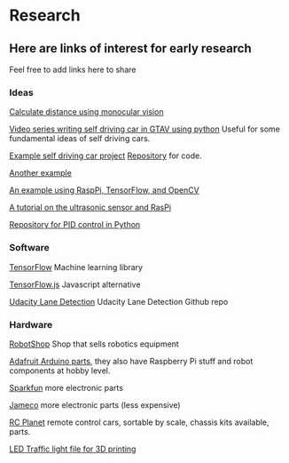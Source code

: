 # Research

## Here are links of interest for early research
Feel free to add links here to share

### Ideas

[Calculate distance using monocular vision](https://www.pyimagesearch.com/2015/01/19/find-distance-camera-objectmarker-using-python-opencv/)

[Video series writing self driving car in GTAV using python](https://www.youtube.com/playlist?list=PLQVvvaa0QuDeETZEOy4VdocT7TOjfSA8a)
Useful for some fundamental ideas of self driving cars.

[Example self driving car project](https://zhengludwig.wordpress.com/projects/self-driving-rc-car/)
[Repository](https://github.com/hamuchiwa/AutoRCCar) for code.

[Another example](http://blog.davidsingleton.org/nnrccar/)

[An example using RaspPi, TensorFlow, and OpenCV](https://www.raspberrypi.org/magpi/self-driving-rc-car/)

[A tutorial on the ultrasonic sensor and RasPi](https://electrosome.com/hc-sr04-ultrasonic-sensor-raspberry-pi/)

[Repository for PID control in Python](https://github.com/ivmech/ivPID)



### Software

[TensorFlow](https://www.tensorflow.org/)
Machine learning library

[TensorFlow.js](https://js.tensorflow.org/)
Javascript alternative

[Udacity Lane Detection](https://github.com/hortovanyi/udacity-advanced-lane-finding-project)
Udacity Lane Detection Github repo

### Hardware

[RobotShop](https://www.robotshop.com/en/)
Shop that sells robotics equipment

[Adafruit Arduino parts](https://www.adafruit.com/category/17), they also have Raspberry Pi stuff and robot components at hobby level.

[Sparkfun](https://www.sparkfun.com/) more electronic parts

[Jameco](https://www.jameco.com/webapp/wcs/stores/servlet/StoreCatalogDisplay?storeId=10001&catalogId=10001&langId=-1) more electronic parts (less expensive)

[RC Planet](https://www.rcplanet.com/radio-control/rc-cars-trucks/) remote control cars, sortable by scale, chassis kits available, parts.

[LED Traffic light file for 3D printing](https://www.thingiverse.com/thing:1341507)
